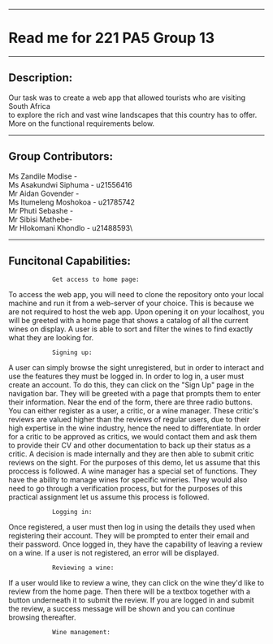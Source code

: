 ******************************************************************
# Read me for 221 PA5 Group 13
******************************************************************
## Description:
Our task was to create a web app that allowed tourists who are visiting South Africa\
to explore the rich and vast wine landscapes that this country has to offer.\
More on the functional requirements below.
******************************************************************
## Group Contributors:
Ms Zandile Modise - \
Ms Asakundwi Siphuma - u21556416\
Mr Aidan Govender - \
Ms Itumeleng Moshokoa - u21785742\
Mr Phuti Sebashe - \
Mr Sibisi Mathebe- \
Mr Hlokomani Khondlo - u21488593\

*****************************************************************
## Funcitonal Capabilities:
                Get access to home page:
                
To access the web app, you will need to clone the repository onto your
local machine and run it from a web-server of your choice. This is because
we are not required to host the web app.
Upon opening it on your localhost, you will be greeted with a home page that
shows a catalog of all the current wines on display. A user is able to sort
and filter the wines to find exactly what they are looking for.

                Signing up:

A user can simply browse the sight unregistered, but in order to interact and
use the features they must be logged in. In order to log in, a user must create an
account. To do this, they can click on the "Sign Up" page in the navigation bar.
They will  be greeted with a page that prompts them to enter their information.
Near the end of the form, there are three radio buttons. You can either register as a user,
a critic, or a wine manager.
These critic's reviews are valued higher than the reviews of regular users, due to
their high expertise in the wine industry, hence the need to differentiate.
In order for a critic to be approved as critics, we would contact them and ask them to
provide their CV and other documentation to back up their status as a critic. A decision
is made internally and they are then able to submit critic reviews on the sight.
For the purposes of this demo, let us assume that this proccess is followed.
A wine manager has a special set of functions. They have the ability to manage wines
for specific wineries. They would also need to go through a verification process, but
for the purposes of this practical assignment let us assume this process is followed.

                Logging in:
                        
Once registered, a user must then log in using the details they used when registering their account.
They will be prompted to enter their email and their password. Once logged in, they have the
capability of leaving a review on a wine.
If a user is not registered, an error will be displayed.

                Reviewing a wine:
                        
If a user would like to review a wine, they can click on the wine they'd like to review from the
home page. Then there will be a textbox together with a button underneath it to submit the review.
If you are logged in and submit the review, a success message will be shown and you can 
continue browsing thereafter.

                Wine management:

